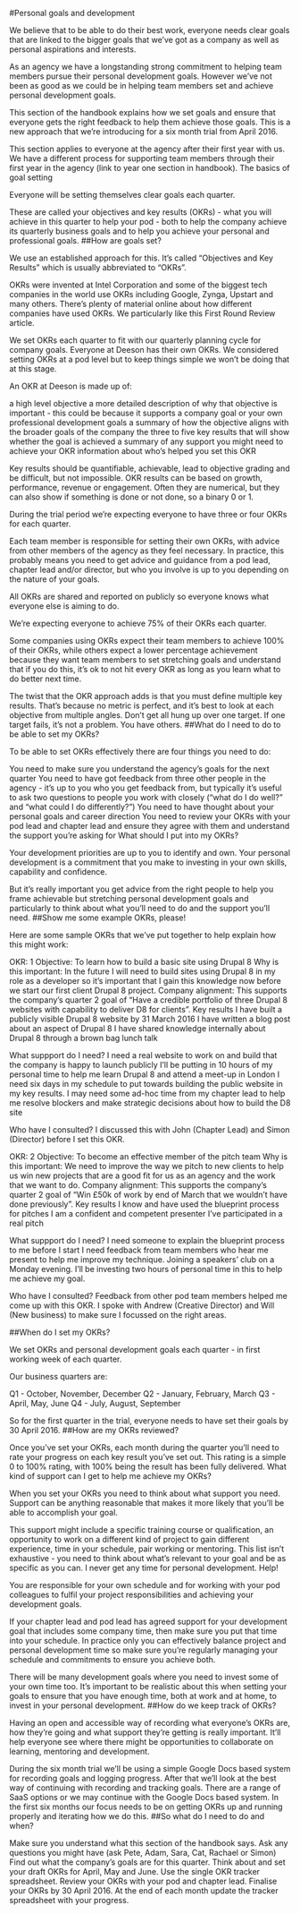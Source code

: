 #Personal goals and development

We believe that to be able to do their best work, everyone needs clear goals that are linked to the bigger goals that we’ve got as a company as well as personal aspirations and interests.

As an agency we have a longstanding strong commitment to helping team members pursue their personal development goals. However we’ve not been as good as we could be in helping team members set and achieve personal development goals.

This section of the handbook explains how we set goals and ensure that everyone gets the right feedback to help them achieve those goals. This is a new approach that we’re introducing for a six month trial from April 2016.

This section applies to everyone at the agency after their first year with us. We have a different process for supporting team members through their first year in the agency (link to year one section in handbook).
The basics of goal setting

Everyone will be setting themselves clear goals each quarter. 

These are called your objectives and key results (OKRs) - what you will achieve in this quarter to help your pod - both to help the company achieve its quarterly business goals and to help you achieve your personal and professional goals.
##How are goals set?

We use an established approach for this. It’s called “Objectives and Key Results” which is usually abbreviated to “OKRs”.

OKRs were invented at Intel Corporation and some of the biggest tech companies in the world use OKRs including Google, Zynga, Upstart and many others. There’s plenty of material online about how different companies have used OKRs. We particularly like this First Round Review article.

We set OKRs each quarter to fit with our quarterly planning cycle for company goals. Everyone at Deeson has their own OKRs. We considered setting OKRs at a pod level but to keep things simple we won’t be doing that at this stage.

An OKR at Deeson is made up of: 

a high level objective
a more detailed description of why that objective is important - this could be because it supports a company goal or your own professional development goals
a summary of how the objective aligns with the broader goals of the company
the three to five key results that will show whether the goal is achieved 
a summary of any support you might need to achieve your OKR
information about who’s helped you set this OKR

Key results should be quantifiable, achievable, lead to objective grading and be difficult, but not impossible. OKR results can be based on growth, performance, revenue or engagement. 
Often they are numerical, but they can also show if something is done or not done, so a binary 0 or 1.

During the trial period we’re expecting everyone to have three or four OKRs for each quarter. 

Each team member is responsible for setting their own OKRs, with advice from other members of the agency as they feel necessary. In practice, this probably means you need to get advice and guidance from a pod lead, chapter lead and/or director, but who you involve is up to you depending on the nature of your goals. 

All OKRs are shared and reported on publicly so everyone knows what everyone else is aiming to do.

We’re expecting everyone to achieve 75% of their OKRs each quarter.

Some companies using OKRs expect their team members to achieve 100% of their OKRs, while others expect a lower percentage achievement because they want team members to set stretching goals and understand that if you do this, it’s ok to not hit every OKR as long as you learn what to do better next time.

The twist that the OKR approach adds is that you must define multiple key results. That’s because no metric is perfect, and it’s best to look at each objective from multiple angles. Don’t get all hung up over one target. If one target fails, it’s not a problem. You have others.
##What do I need to do to be able to set my OKRs?

To be able to set OKRs effectively there are four things you need to do:

You need to make sure you understand the agency’s goals for the next quarter 
You need to have got feedback from three other people in the agency - it’s up to you who you get feedback from, but typically it’s useful to ask two questions to people you work with closely (“what do I do well?” and “what could I do differently?”)
You need to have thought about your personal goals and career direction
You need to review your OKRs with your pod lead and chapter lead and ensure they agree with them and understand the support you’re asking for
What should I put into my OKRs?

Your development priorities are up to you to identify and own. Your personal development is a commitment that you make to investing in your own skills, capability and confidence. 

But it’s really important you get advice from the right people to help you frame achievable but stretching personal development goals and particularly to think about what you’ll need to do and the support you’ll need.
##Show me some example OKRs, please!

Here are some sample OKRs that we’ve put together to help explain how this might work:


OKR: 1
Objective:
To learn how to build a basic site using Drupal 8
Why is this important:
In the future I will need to build sites using Drupal 8 in my role as a developer so it’s important that I gain this knowledge now before we start our first client Drupal 8 project.
Company alignment:
This supports the company’s quarter 2 goal of “Have a credible portfolio of three Drupal 8 websites with capability to deliver D8 for clients”.
Key results
I have built a publicly visible Drupal 8 website by 31 March 2016
I have written a blog post about an aspect of Drupal 8
I have shared knowledge internally about Drupal 8 through a brown bag lunch talk

What suppport do I need?
I need a real website to work on and build that the company is happy to launch publicly
I’ll be putting in 10 hours of my personal time to help me learn Drupal 8 and attend a meet-up in London
I need six days in my schedule to put towards building the public website in my key results.
I may need some ad-hoc time from my chapter lead to help me resolve blockers and make strategic decisions about how to build the D8 site

Who have I consulted?
I discussed this with John (Chapter Lead) and Simon (Director) before I set this OKR.


OKR: 2
Objective:
To become an effective member of the pitch team
Why is this important:
We need to improve the way we pitch to new clients to help us win new projects that are a good fit for us as an agency and the work that we want to do.
Company alignment:
This supports the company’s quarter 2 goal of “Win £50k of work by end of March that we wouldn’t have done previously”.
Key results
I know and have used the blueprint process for pitches
I am a confident and competent presenter
I’ve participated in a real pitch

What suppport do I need?
I need someone to explain the blueprint process to me before I start
I need feedback from team members who hear me present to help me improve my technique.
Joining a speakers’ club on a Monday evening. I’ll be investing two hours of personal time in this to help me achieve my goal.

Who have I consulted?
Feedback from other pod team members helped me come up with this OKR. I spoke with Andrew (Creative Director) and Will (New business) to make sure I focussed on the right areas.

##When do I set my OKRs?

We set OKRs and personal development goals each quarter - in first working week of each quarter. 

Our business quarters are:

Q1 - October, November, December
Q2 - January, February, March
Q3 - April, May, June
Q4 - July, August, September

So for the first quarter in the trial, everyone needs to have set their goals by 30 April 2016.
##How are my OKRs reviewed?

Once you’ve set your OKRs, each month during the quarter you’ll need to rate your progress on each key result you’ve set out. This rating is a simple 0 to 100% rating, with 100% being the result has been fully delivered.
What kind of support can I get to help me achieve my OKRs?

When you set your OKRs you need to think about what support you need. Support can be anything reasonable that makes it more likely that you’ll be able to accomplish your goal.

This support might include a specific training course or qualification, an opportunity to work on a different kind of project to gain different experience, time in your schedule, pair working or mentoring. This list isn’t exhaustive - you need to think about what’s relevant to your goal and be as specific as you can.
I never get any time for personal development. Help!

You are responsible for your own schedule and for working with your pod colleagues to fulfil your project responsibilities and achieving your development goals. 

If your chapter lead and pod lead has agreed support for your development goal that includes some company time, then make sure you put that time into your schedule. In practice only you can effectively balance project and personal development time so make sure you’re regularly managing your schedule and commitments to ensure you achieve both.

There will be many development goals where you need to invest some of your own time too. It’s important to be realistic about this when setting your goals to ensure that you have enough time, both at work and at home, to invest in your personal development.
##How do we keep track of OKRs?

Having an open and accessible way of recording what everyone’s OKRs are, how they’re going and what support they’re getting is really important. It’ll help everyone see where there might be opportunities to collaborate on learning, mentoring and development. 

During the six month trial we’ll be using a simple Google Docs based system for recording goals and logging progress. After that we’ll look at the best way of continuing with recording and tracking goals. There are a range of SaaS options or we may continue with the Google Docs based system. In the first six months our focus needs to be on getting OKRs up and running properly and iterating how we do this.
##So what do I need to do and when?

Make sure you understand what this section of the handbook says. Ask any questions you might have (ask Pete, Adam, Sara, Cat, Rachael or Simon)
Find out what the company’s goals are for this quarter.
Think about and set your draft OKRs for April, May and June. Use the single OKR tracker spreadsheet.
Review your OKRs with your pod and chapter lead.
Finalise your OKRs by 30 April 2016.
At the end of each month update the tracker spreadsheet with your progress.
